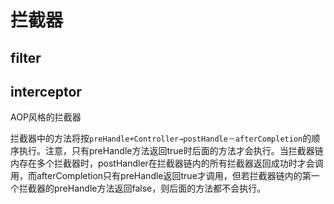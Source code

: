 # 拦截器

## filter



## interceptor

AOP风格的拦截器

拦截器中的方法将按`preHandle+Controller→postHandle－afterCompletion`的顺序执行。注意，只有preHandle方法返回true时后面的方法才会执行。当拦截器链内存在多个拦截器时，postHandler在拦截器链内的所有拦截器返回成功时才会调用，而afterCompletion只有preHandle返回true才调用，但若拦截器链内的第一个拦截器的preHandle方法返回false，则后面的方法都不会执行。